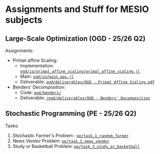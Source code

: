 # Assignments and Stuff for MESIO subjects

## Large-Scale Optimization (OGD - 25/26 Q2)

Assignments:

- Primal-affine Scaling: 
    - Implementation: [`ogd/ip/primal_affine_scaling/primal_affine_scaling.jl`](./ogd/ip/primal_affine_scaling/primal_affine_scaling.jl)
    - Main: [`ogd/ip/main_pas.jl`](./ogd/ip/main_pas.jl)
    - Deliverable: [`ogd/deliverables/OGD - Primal Affine Scaling.pdf`](./ogd/deliverables/OGD%20-%20Primal%20Affine%20Scaling.pdf)
- Benders' Decomposition:
    - Code: [`ogd/benders/`](./ogd/benders/)
    - Deliverable: [`/ogd/deliverables/OGD - Benders' Decomposition`](./ogd/deliverables/OGD%20-%20Benders'%20Decomposition.pdf)
    
## Stochastic Programming (PE - 25/26 Q2)

Tasks:

1. Stochastic Farmer's Problem : [`pe/task_1_random_farmer`](./pe/task_1_random_farmer)
2. News Vendor Problem: [`pe/task_2_news_vendor`](./pe/task_2_news_vendor)
3. Study or Basketball Problem: [`pe/task_3_study_or_basketball`](./pe/task_3_study_or_basketball)
